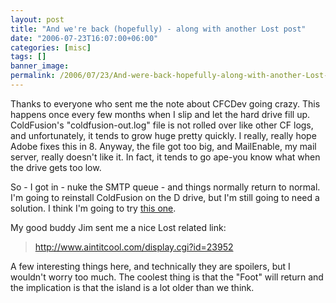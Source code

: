 ```yaml
---
layout: post
title: "And we're back (hopefully) - along with another Lost post"
date: "2006-07-23T16:07:00+06:00"
categories: [misc]
tags: []
banner_image: 
permalink: /2006/07/23/And-were-back-hopefully-along-with-another-Lost-post
---
```


Thanks to everyone who sent me the note about CFCDev going crazy. This happens once every few months when I slip and let the hard drive fill up. ColdFusion's "coldfusion-out.log" file is not rolled over like other CF logs, and unfortunately, it tends to grow huge pretty quickly. I really, really hope Adobe fixes this in 8. Anyway, the file got too big, and MailEnable, my mail server, really doesn't like it. In fact, it tends to go ape-you know what when the drive gets too low.

So - I got in - nuke the SMTP queue - and things normally return to normal. I'm going to reinstall ColdFusion on the D drive, but I'm still going to need a solution. I think I'm going to try <a href="http://mkruger.cfwebtools.com/index.cfm?mode=entry&entry=FAA7AF4D-DAC6-7DE0-407EBD09D15D9FC0">this one</a>.

My good buddy Jim sent me a nice Lost related link: 

<blockquote>
<a href="http://www.aintitcool.com/display.cgi?id=23952">http://www.aintitcool.com/display.cgi?id=23952 </a>
</blockquote>

A few interesting things here, and technically they are spoilers, but I wouldn't worry too much. The coolest thing is that the "Foot" will return and the implication is that the island is a lot older than we think.